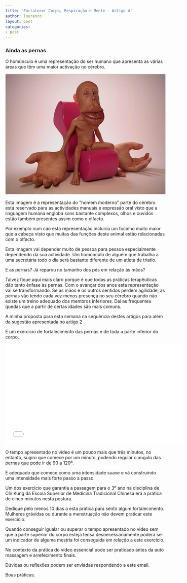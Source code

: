 ```yaml
---
title: 'Fortalecer Corpo, Respiração e Mente - Artigo 4'
author: lourenco
layout: post
categories:
- post
---
```

### Ainda as pernas

O homúnculo é uma representação do ser humano que apresenta as várias áreas que têm uma maior activação no cérebro.

<p align="center"><img src="/pimagens/2014-09-29.jpg" style="border: 1px solid #ccc; padding: 0px; width: 600px"></p>

Esta imagem é a representação do "homem moderno" parte do cérebro está reservado para as actividades manuais e expressão oral visto que a linguagem humana engloba sons bastante complexos, olhos e ouvidos estão também presentes assim como o olfacto.

Por exemplo num cão esta representação incluiria um focinho muito maior que a cabeça visto que muitas das funções deste animal estão relacionadas com o olfacto.

Esta imagem vai depender muito de pessoa para pessoa especialmente dependendo da sua actividade. Um homúnculo de alguém que trabalha a uma secretária todo o dia será bastante diferente de um atleta de triatlo.

E as pernas? Já reparou no tamanho dos pés em relação às mãos?

Talvez fique aqui mais claro porque é que todas as práticas terapêuticas dão tanto ênfase às pernas. Com o avançar dos anos esta representação vai se transformando. Se as mãos e os outros sentidos perdem agilidade, as pernas vão tendo cada vez menos presença no seu cérebro quando não existe um treino adequado dos membros inferiores. Dai as frequentes quedas que a partir de certas idades são mais comuns.

A minha proposta para esta semana na sequência destes artigos para além da sugestão apresentada [no artigo 2][2]

É um exercício de fortalecimento das pernas e de toda a parte inferior do corpo.

<p align="center"><iframe width="560" height="315" src="//www.youtube.com/embed/bf3jYsE6J04" frameborder="0" allowfullscreen></iframe></p>

O tempo apresentado no vídeo é um pouco mais que três minutos, no entanto, sugiro que comece por um minuto, podendo regular o angulo das pernas que pode ir de 90 a 120º.

É adequado que comece como uma intensidade suave e vá construindo uma intensidade mais forte passo a passo.

Um dos exercício que garantia a passagem para o 3º ano na disciplina de Chi Kung da Escola Superior de Medicina Tradicional Chinesa era a prática de cinco minutos nesta postura.

Dedique pelo menos 10 dias a esta prática para sentir algum fortalecimento. Mulheres grávidas ou durante a menstruação não devem praticar este exercício.

Quando conseguir igualar ou superar o tempo apresentado no vídeo sem que a parte superior do corpo esteja tensa desnecessariamente poderá ser um indicador de alguma mestria foi conseguida em relação a este exercício.

No contexto da prática do vídeo essencial pode ser praticado antes da auto massagem e arrefecimento finais.

Dúvidas ou reflexões podem ser enviadas respondendo a este email.

Boas práticas.

 [2]: /2014/09/17/importancia-pernas.html
